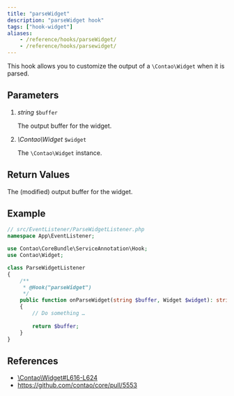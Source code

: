 ```yaml
---
title: "parseWidget"
description: "parseWidget hook"
tags: ["hook-widget"]
aliases:
    - /reference/hooks/parseWidget/
    - /reference/hooks/parsewidget/
---
```



This hook allows you to customize the output of a `\Contao\Widget` when it is
parsed.


## Parameters

1. *string* `$buffer`

    The output buffer for the widget.

2. *\Contao\Widget* `$widget`

    The `\Contao\Widget` instance.


## Return Values

The (modified) output buffer for the widget.


## Example

```php
// src/EventListener/ParseWidgetListener.php
namespace App\EventListener;

use Contao\CoreBundle\ServiceAnnotation\Hook;
use Contao\Widget;

class ParseWidgetListener
{
    /**
     * @Hook("parseWidget")
     */
    public function onParseWidget(string $buffer, Widget $widget): string
    {
        // Do something …
        
        return $buffer;
    }
}
```


## References

* [\Contao\Widget#L616-L624](https://github.com/contao/contao/blob/4.7.6/core-bundle/src/Resources/contao/library/Contao/Widget.php#L616-L624)
* https://github.com/contao/core/pull/5553
